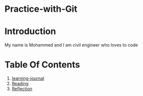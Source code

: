 # Practice-with-Git
# Introduction

My name is Mohammed and I am civil engineer who loves to code 

# Table Of Contents

1. [learning-journal](https://mohammedalhawamdeh.github.io/learning-journal/)
2. [Reading](https://mohammedalhawamdeh.github.io/Reading/)
3. [Reflection](https://mohammedalhawamdeh.github.io/Reflection/)



